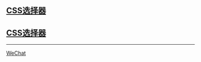 ## [CSS选择器](./CSS选择器.md)
## [CSS选择器](./jQuery知识总结之DOM操作.md)



---
[WeChat](http://gfs11.gomein.net.cn/T1oJCsBjAv1RCvBVdK.jpg)

